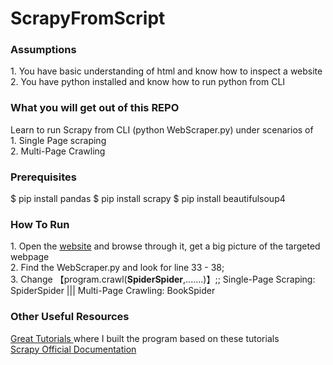 # ScrapyFromScript
<h3>Assumptions</h3>
1. You have basic understanding of html and know how to inspect a website <br>
2. You have python installed and know how to run python from CLI

<h3>What you will get out of this REPO</h3>
Learn to run Scrapy from CLI (python WebScraper.py) under scenarios of <br>
1. Single Page scraping <br>
2. Multi-Page Crawling

<h3>Prerequisites</h3>
$ pip install pandas
$ pip install scrapy
$ pip install beautifulsoup4

<h3>How To Run</h3>
1. Open the <a href="http://books.toscrape.com/">website</a> and browse through it, get a big picture of the targeted webpage <br>
2. Find the WebScraper.py and look for line 33 - 38; <br>
3. Change 【program.crawl(<strong>SpiderSpider</strong>,.......)】;; Single-Page Scraping: SpiderSpider ||| Multi-Page Crawling: BookSpider <br>


<h3> Other Useful Resources </h3>
<a href = 'https://letslearnabout.net/tutorial/scrapy-tutorial/python-scrapy-tutorial-for-beginners-01-creating-your-first-spider/' target="_blank"> 
  Great Tutorials </a> where I built the program based on these tutorials <br>
<a href = 'https://docs.scrapy.org/en/latest/index.html' target="_blank"> Scrapy Official Documentation </a>
